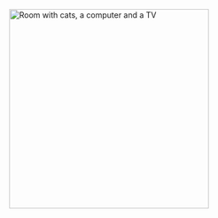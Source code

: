<img alt="Room with cats, a computer and a TV" src="https://i.imgur.com/gBxP6oJ.gif" title="Gif by 1041uuu" width="360" />

